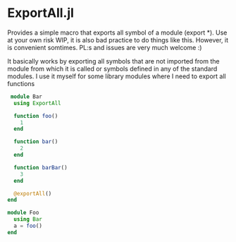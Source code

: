 # ExportAll.jl

Provides a simple macro that exports all symbol of a module (export *). Use at your own risk WIP, it is also bad practice to do things like this. However, it is convenient somtimes. PL:s and issues are very much welcome :)

It basically works by exporting all symbols that are not imported from the module from which it is called or symbols defined in any of the standard modules. I use it myself for some library modules where I need to export all functions

``` julia
 module Bar
  using ExportAll

  function foo()
    1
  end

  function bar()
    2
  end

  function barBar()
    3
  end

  @exportAll()
end

module Foo 
  using Bar
  a = foo()
end
```
